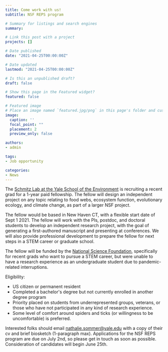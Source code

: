 ```yaml
---
title: Come work with us!
subtitle: NSF REPS program

# Summary for listings and search engines
summary:

# Link this post with a project
projects: []

# Date published
date: "2021-04-25T00:00:00Z"

# Date updated
lastmod: "2021-04-25T00:00:00Z"

# Is this an unpublished draft?
draft: false

# Show this page in the Featured widget?
featured: false

# Featured image
# Place an image named `featured.jpg/png` in this page's folder and customize its options here.
image:
  caption: ''
  focal_point: ""
  placement: 2
  preview_only: false

authors:
- admin

tags:
- Job opportunity

categories:
- News
---
```

The [Schmitz Lab at the Yale School of the Environment](http://schmitz.environment.yale.edu/) is recruiting a recent grad for a 1-year paid fellowship. The fellow will design an independent project on any topic relating to food webs, ecosystem function, evolutionary ecology, and climate change, as part of a larger NSF project. 

The fellow would be based in New Haven CT, with a flexible start date of Sept 1 2021. The fellow will work with the PIs, postdoc, and doctoral students to develop an independent research project, with the goal of generating a first-authored manuscript and presenting at conferences. We will also provide professional development to prepare the fellow for next steps in a STEM career or graduate school.

The fellow will be funded by the [National Science Foundation](https://www.nsf.gov/pubs/2021/nsf21085/nsf21085.pdf), specifically for recent grads who want to pursue a STEM career, but were unable to have a research experience as an undergraduate student due to pandemic-related interruptions.

Eligibility:
- US citizen or permanent resident
- Completed a bachelor's degree but not currently enrolled in another degree program
- Priority placed on students from underrepresented groups, veterans, or those who have not participated in any kind of research experience.
- Some level of comfort around spiders and ticks (or willingness to be uncomfortable) is preferred.

Interested folks should email nathalie.sommer@yale.edu with a copy of their cv and brief biosketch (1-paragraph max). Applications for the NSF REPS program are due on July 2nd, so please get in touch as soon as possible. Consideration of candidates will begin June 25th. 

